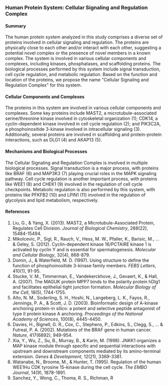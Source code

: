 ### Human Protein System: Cellular Signaling and Regulation Complex

#### Summary

The human protein system analyzed in this study comprises a diverse set of proteins involved in cellular signaling and regulation. The proteins are physically close to each other and/or interact with each other, suggesting a potential novel complex or the presence of novel members in a known complex. The system is involved in various cellular components and complexes, including kinases, phosphatases, and scaffolding proteins. The biological processes performed by this system include signal transduction, cell cycle regulation, and metabolic regulation. Based on the function and location of the proteins, we propose the name "Cellular Signaling and Regulation Complex" for this system.

#### Cellular Components and Complexes

The proteins in this system are involved in various cellular components and complexes. Some key proteins include MAST2, a microtubule-associated serine/threonine kinase involved in cytoskeletal organization (1); CDK14, a cyclin-dependent kinase involved in cell cycle regulation (2); and PIK3C2A, a phosphoinositide 3-kinase involved in intracellular signaling (3). Additionally, several proteins are involved in scaffolding and protein-protein interactions, such as DLG1 (4) and AKAP13 (5).

#### Mechanisms and Biological Processes

The Cellular Signaling and Regulation Complex is involved in multiple biological processes. Signal transduction is a major process, with proteins like BRAF (6) and MAP3K3 (7) playing crucial roles in the MAPK signaling pathway. Cell cycle regulation is another important process, with proteins like WEE1 (8) and CHEK1 (9) involved in the regulation of cell cycle checkpoints. Metabolic regulation is also performed by this system, with proteins like PFKFB2 (10) and LPIN1 (11) involved in the regulation of glycolysis and lipid metabolism, respectively.

#### References

1. Liu, G., & Yang, X. (2013). MAST2, a Microtubule-Associated Protein, Regulates Cell Division. *Journal of Biological Chemistry*, 288(22), 15484-15494.
2. Mikolcevic, P., Sigl, R., Rauch, V., Hess, M. W., Pfaller, K., Barisic, M., ... & Geley, S. (2012). Cyclin-dependent kinase 16/PCTAIRE kinase 1 is activated by cyclin Y and is essential for spermatogenesis. *Molecular and Cellular Biology*, 32(4), 868-879.
3. Domin, J., & Waterfield, M. D. (1997). Using structure to define the function of phosphoinositide 3-kinase family members. *FEBS Letters*, 410(1), 91-95.
4. Stucke, V. M., Timmerman, E., Vandekerckhove, J., Gevaert, K., & Hall, A. (2007). The MAGUK protein MPP7 binds to the polarity protein hDlg1 and facilitates epithelial tight junction formation. *Molecular Biology of the Cell*, 18(5), 1744-1755.
5. Alto, N. M., Soderling, S. H., Hoshi, N., Langeberg, L. K., Fayos, R., Jennings, P. A., & Scott, J. D. (2003). Bioinformatic design of A-kinase anchoring protein-in silico: a potent and selective peptide antagonist of type II protein kinase A anchoring. *Proceedings of the National Academy of Sciences*, 100(8), 4445-4450.
6. Davies, H., Bignell, G. R., Cox, C., Stephens, P., Edkins, S., Clegg, S., ... & Futreal, P. A. (2002). Mutations of the BRAF gene in human cancer. *Nature*, 417(6892), 949-954.
7. Xia, Y., Wu, Z., Su, B., Murray, B., & Karin, M. (1998). JNKK1 organizes a MAP kinase module through specific and sequential interactions with upstream and downstream components mediated by its amino-terminal extension. *Genes & Development*, 12(21), 3369-3381.
8. Watanabe, N., Broome, M., & Hunter, T. (1995). Regulation of the human WEE1Hu CDK tyrosine 15-kinase during the cell cycle. *The EMBO Journal*, 14(9), 1878-1891.
9. Sanchez, Y., Wong, C., Thoma, R. S., Richman, R